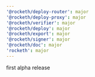 ```yaml
---
'@rocketh/deploy-router': major
'@rocketh/deploy-proxy': major
'@rocketh/verifier': major
'@rocketh/deploy': major
'@rocketh/export': major
'@rocketh/signer': major
'@rocketh/doc': major
'rocketh': major
---
```


first alpha release
